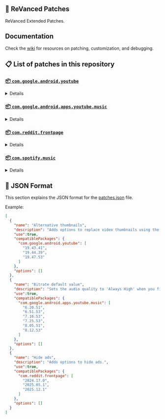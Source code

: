 ## 🧩 ReVanced Patches

ReVanced Extended Patches.

## Documentation

Check the [wiki](https://github.com/anddea/revanced-patches/wiki) for resources on patching, customization, and debugging.

## 📋 List of patches in this repository

### [📦 `com.google.android.youtube`](https://play.google.com/store/apps/details?id=com.google.android.youtube)
<details>

| 💊 Patch | 📜 Description | 🏹 Target Version |
|:--------:|:--------------:|:-----------------:|
| `Alternative thumbnails` | Adds options to replace video thumbnails using the DeArrow API or image captures from the video. | 19.43.41 ~ 19.47.53 |
| `Ambient mode control` | Adds options to disable Ambient mode and to bypass Ambient mode restrictions. | 19.43.41 ~ 19.47.53 |
| `Bypass URL redirects` | Adds an option to bypass URL redirects and open the original URL directly. | 19.43.41 ~ 19.47.53 |
| `Bypass image region restrictions` | Adds an option to use a different host for static images, so that images blocked in some countries can be received. | 19.43.41 ~ 19.47.53 |
| `Change form factor` | Adds an option to change the UI appearance to a phone, tablet, or automotive device. | 19.43.41 ~ 19.47.53 |
| `Change live ring click action` | Adds an option to open the channel instead of the live stream when clicking on the live ring. | 19.43.41 ~ 19.47.53 |
| `Change player flyout menu toggles` | Adds an option to use text toggles instead of switch toggles within the additional settings menu. | 19.43.41 ~ 19.47.53 |
| `Change share sheet` | Adds an option to change the in-app share sheet to the system share sheet. | 19.43.41 ~ 19.47.53 |
| `Change start page` | Adds an option to set which page the app opens in instead of the homepage. | 19.43.41 ~ 19.47.53 |
| `Custom Shorts action buttons` | Changes, at compile time, the icon of the action buttons of the Shorts player. | 19.43.41 ~ 19.47.53 |
| `Custom branding icon for YouTube` | Changes the YouTube app icon to the icon specified in patch options. | 19.43.41 ~ 19.47.53 |
| `Custom branding name for YouTube` | Changes the YouTube app name to the name specified in patch options. | 19.43.41 ~ 19.47.53 |
| `Custom double tap length` | Adds Double-tap to seek values that are specified in patch options. | 19.43.41 ~ 19.47.53 |
| `Custom header for YouTube` | Applies a custom header in the top left corner within the app. | 19.43.41 ~ 19.47.53 |
| `Description components` | Adds options to hide and disable description components. | 19.43.41 ~ 19.47.53 |
| `Disable QUIC protocol` | Adds an option to disable CronetEngine's QUIC protocol. | 19.43.41 ~ 19.47.53 |
| `Disable forced auto audio tracks` | Adds an option to disable audio tracks from being automatically enabled. | 19.43.41 ~ 19.47.53 |
| `Disable forced auto captions` | Adds an option to disable captions from being automatically enabled. | 19.43.41 ~ 19.47.53 |
| `Disable haptic feedback` | Adds options to disable haptic feedback when swiping in the video player. | 19.43.41 ~ 19.47.53 |
| `Disable layout updates` | Adds an option to disable layout updates by server. | 19.43.41 ~ 19.47.53 |
| `Disable resuming Miniplayer on startup` | Adds an option to disable the Miniplayer 'Continue watching' from resuming on app startup. | 19.43.41 ~ 19.47.53 |
| `Disable resuming Shorts on startup` | Adds an option to disable the Shorts player from resuming on app startup when Shorts were last being watched. | 19.43.41 ~ 19.47.53 |
| `Disable splash animation` | Adds an option to disable the splash animation on app startup. | 19.43.41 ~ 19.47.53 |
| `Enable OPUS codec` | Adds an option to enable the OPUS audio codec if the player response includes it. | 19.43.41 ~ 19.47.53 |
| `Enable debug logging` | Adds an option to enable debug logging. | 19.43.41 ~ 19.47.53 |
| `Enable gradient loading screen` | Adds an option to enable the gradient loading screen. | 19.43.41 ~ 19.47.53 |
| `Force player buttons background` | Changes the dark background surrounding the video player controls at compile time. | 19.43.41 ~ 19.47.53 |
| `Fullscreen components` | Adds options to hide or change components related to fullscreen. | 19.43.41 ~ 19.47.53 |
| `GmsCore support` | Allows patched Google apps to run without root and under a different package name by using GmsCore instead of Google Play Services. | 19.43.41 ~ 19.47.53 |
| `Hide Shorts dimming` | Removes, at compile time, the dimming effect at the top and bottom of Shorts videos. | 19.43.41 ~ 19.47.53 |
| `Hide accessibility controls dialog` | Removes, at compile time, accessibility controls dialog 'Turn on accessibility controls for the video player?'. | 19.43.41 ~ 19.47.53 |
| `Hide action buttons` | Adds options to hide action buttons under videos. | 19.43.41 ~ 19.47.53 |
| `Hide ads` | Adds options to hide ads. | 19.43.41 ~ 19.47.53 |
| `Hide comments components` | Adds options to hide components related to comments. | 19.43.41 ~ 19.47.53 |
| `Hide feed components` | Adds options to hide components related to feeds. | 19.43.41 ~ 19.47.53 |
| `Hide feed flyout menu` | Adds the ability to hide feed flyout menu components using a custom filter. | 19.43.41 ~ 19.47.53 |
| `Hide layout components` | Adds options to hide general layout components. | 19.43.41 ~ 19.47.53 |
| `Hide player buttons` | Adds options to hide buttons in the video player. | 19.43.41 ~ 19.47.53 |
| `Hide player flyout menu` | Adds options to hide player flyout menu components. | 19.43.41 ~ 19.47.53 |
| `Hide shortcuts` | Remove, at compile time, the app shortcuts that appears when the app icon is long pressed. | 19.43.41 ~ 19.47.53 |
| `Hook YouTube Music actions` | Adds support for opening music in RVX Music using the in-app YouTube Music button. | 19.43.41 ~ 19.47.53 |
| `Hook download actions` | Adds support to download videos with an external downloader app using the in-app download button. | 19.43.41 ~ 19.47.53 |
| `MaterialYou` | Applies the MaterialYou theme for Android 12+ devices. | 19.43.41 ~ 19.47.53 |
| `Miniplayer` | Adds options to change the in-app minimized player, and if patching target 19.16+ adds options to use modern miniplayers. | 19.43.41 ~ 19.47.53 |
| `Navigation bar components` | Adds options to hide or change components related to the navigation bar. | 19.43.41 ~ 19.47.53 |
| `Open links externally` | Adds an option to always open links in your browser instead of the in-app browser. | 19.43.41 ~ 19.47.53 |
| `Overlay buttons` | Adds options to display useful overlay buttons in the video player. | 19.43.41 ~ 19.47.53 |
| `Player components` | Adds options to hide or change components related to the video player. | 19.43.41 ~ 19.47.53 |
| `Remove background playback restrictions` | Removes restrictions on background playback, including for music and kids videos. | 19.43.41 ~ 19.47.53 |
| `Remove viewer discretion dialog` | Adds an option to remove the dialog that appears when opening a video that has been age-restricted by accepting it automatically. This does not bypass the age restriction. | 19.43.41 ~ 19.47.53 |
| `Return YouTube Dislike` | Adds an option to show the dislike count of videos using the Return YouTube Dislike API. | 19.43.41 ~ 19.47.53 |
| `Return YouTube Username` | Adds an option to replace YouTube handles with usernames in comments using YouTube Data API v3. | 19.43.41 ~ 19.47.53 |
| `Sanitize sharing links` | Adds an option to sanitize sharing links by removing tracking query parameters. | 19.43.41 ~ 19.47.53 |
| `Seekbar components` | Adds options to hide or change components related to the seekbar. | 19.43.41 ~ 19.47.53 |
| `Settings for YouTube` | Applies mandatory patches to implement ReVanced Extended settings into the application. | 19.43.41 ~ 19.47.53 |
| `Shorts components` | Adds options to hide or change components related to YouTube Shorts. | 19.43.41 ~ 19.47.53 |
| `Snack bar components` | Adds options to hide or change components related to the snack bar. | 19.43.41 ~ 19.47.53 |
| `SponsorBlock` | Adds options to enable and configure SponsorBlock, which can skip undesired video segments, such as sponsored content. | 19.43.41 ~ 19.47.53 |
| `Spoof app version` | Adds options to spoof the YouTube client version. This can be used to restore old UI elements and features. | 19.43.41 ~ 19.47.53 |
| `Spoof streaming data` | Adds options to spoof the streaming data to allow playback. | 19.43.41 ~ 19.47.53 |
| `Spoof watch history` | Adds an option to change the domain of the watch history or check its status. | 19.43.41 ~ 19.47.53 |
| `Swipe controls` | Adds options for controlling volume and brightness with swiping, and whether to enter fullscreen when swiping down below the player. | 19.43.41 ~ 19.47.53 |
| `Theme` | Changes the app's themes to the values specified in patch options. | 19.43.41 ~ 19.47.53 |
| `Toolbar components` | Adds options to hide or change components located on the toolbar, such as the search bar, header, and toolbar buttons. | 19.43.41 ~ 19.47.53 |
| `Translations for YouTube` | Add translations or remove string resources. | 19.43.41 ~ 19.47.53 |
| `Video playback` | Adds options to customize settings related to video playback, such as default video quality and playback speed. | 19.43.41 ~ 19.47.53 |
| `Visual preferences icons for YouTube` | Adds icons to specific preferences in the settings. | 19.43.41 ~ 19.47.53 |
</details>

### [📦 `com.google.android.apps.youtube.music`](https://play.google.com/store/apps/details?id=com.google.android.apps.youtube.music)
<details>

| 💊 Patch | 📜 Description | 🏹 Target Version |
|:--------:|:--------------:|:-----------------:|
| `Bitrate default value` | Sets the audio quality to 'Always High' when you first install the app. | 6.20.51 ~ 8.12.53 |
| `Bypass image region restrictions` | Adds an option to use a different host for static images, so that images blocked in some countries can be received. | 6.20.51 ~ 8.12.53 |
| `Certificate spoof` | Enables YouTube Music to work with Android Auto by spoofing the YouTube Music certificate. | 6.20.51 ~ 8.12.53 |
| `Change share sheet` | Adds an option to change the in-app share sheet to the system share sheet. | 6.20.51 ~ 8.12.53 |
| `Change start page` | Adds an option to set which page the app opens in instead of the homepage. | 6.20.51 ~ 8.12.53 |
| `Custom branding icon for YouTube Music` | Changes the YouTube Music app icon to the icon specified in patch options. | 6.20.51 ~ 8.12.53 |
| `Custom branding name for YouTube Music` | Changes the YouTube Music app name to the name specified in patch options. | 6.20.51 ~ 8.12.53 |
| `Custom header for YouTube Music` | Applies a custom header in the top left corner within the app. | 6.20.51 ~ 8.12.53 |
| `Dark theme` | Changes the app's dark theme to the values specified in patch options. | 6.20.51 ~ 8.12.53 |
| `Disable Cairo splash animation` | Adds an option to disable Cairo splash animation. | 7.06.54 ~ 8.12.53 |
| `Disable DRC audio` | Adds an option to disable DRC (Dynamic Range Compression) audio. | 6.20.51 ~ 8.12.53 |
| `Disable QUIC protocol` | Adds an option to disable CronetEngine's QUIC protocol. | 6.20.51 ~ 8.12.53 |
| `Disable dislike redirection` | Adds an option to disable redirection to the next track when clicking the Dislike button. | 6.20.51 ~ 8.12.53 |
| `Disable forced auto captions` | Adds an option to disable captions from being automatically enabled. | 6.20.51 ~ 8.12.53 |
| `Disable music video in album` | Adds option to redirect music videos from albums for non-premium users. | 6.20.51 ~ 8.12.53 |
| `Enable OPUS codec` | Adds an option to enable the OPUS audio codec if the player response includes it. | 6.20.51 ~ 8.12.53 |
| `Enable debug logging` | Adds an option to enable debug logging. | 6.20.51 ~ 8.12.53 |
| `Enable landscape mode` | Adds an option to enable landscape mode when rotating the screen on phones. | 6.20.51 ~ 8.12.53 |
| `Flyout menu components` | Adds options to hide or change flyout menu components. | 6.20.51 ~ 8.12.53 |
| `GmsCore support` | Allows patched Google apps to run without root and under a different package name by using GmsCore instead of Google Play Services. | 6.20.51 ~ 8.12.53 |
| `Hide account components` | Adds options to hide components related to the account menu. | 6.20.51 ~ 8.12.53 |
| `Hide action bar components` | Adds options to hide action bar components and replace the offline download button with an external download button. | 6.20.51 ~ 8.12.53 |
| `Hide ads` | Adds options to hide ads. | 6.20.51 ~ 8.12.53 |
| `Hide layout components` | Adds options to hide general layout components. | 6.20.51 ~ 8.12.53 |
| `Hide overlay filter` | Removes, at compile time, the dark overlay that appears when player flyout menus are open. | 6.20.51 ~ 8.12.53 |
| `Hide player overlay filter` | Removes, at compile time, the dark overlay that appears when single-tapping in the player. | 6.20.51 ~ 8.12.53 |
| `Navigation bar components` | Adds options to hide or change components related to the navigation bar. | 6.20.51 ~ 8.12.53 |
| `Player components` | Adds options to hide or change components related to the player. | 6.20.51 ~ 8.12.53 |
| `Remove background playback restrictions` | Removes restrictions on background playback, including for kids videos. | 6.20.51 ~ 8.12.53 |
| `Remove viewer discretion dialog` | Adds an option to remove the dialog that appears when opening a video that has been age-restricted by accepting it automatically. This does not bypass the age restriction. | 6.20.51 ~ 8.12.53 |
| `Restore old style library shelf` | Adds an option to return the Library tab to the old style. | 6.20.51 ~ 8.12.53 |
| `Return YouTube Dislike` | Adds an option to show the dislike count of songs using the Return YouTube Dislike API. | 6.20.51 ~ 8.12.53 |
| `Return YouTube Username` | Adds an option to replace YouTube handles with usernames in comments using YouTube Data API v3. | 6.20.51 ~ 8.12.53 |
| `Sanitize sharing links` | Adds an option to sanitize sharing links by removing tracking query parameters. | 6.20.51 ~ 8.12.53 |
| `Settings for YouTube Music` | Applies mandatory patches to implement ReVanced Extended settings into the application. | 6.20.51 ~ 8.12.53 |
| `SponsorBlock` | Adds options to enable and configure SponsorBlock, which can skip undesired video segments, such as non-music sections. | 6.20.51 ~ 8.12.53 |
| `Spoof app version` | Adds options to spoof the YouTube Music client version. This can be used to restore old UI elements and features. | 6.51.53 ~ 8.10.52 |
| `Spoof player parameter` | Adds options to spoof player parameter to allow playback. | 6.20.51 ~ 8.12.53 |
| `Translations for YouTube Music` | Add translations or remove string resources. | 6.20.51 ~ 8.12.53 |
| `Video playback` | Adds options to customize settings related to video playback, such as default video quality and playback speed. | 6.20.51 ~ 8.12.53 |
| `Visual preferences icons for YouTube Music` | Adds icons to specific preferences in the settings. | 6.20.51 ~ 8.12.53 |
| `Watch history` | Adds an option to change the domain of the watch history or check its status. | 6.20.51 ~ 8.12.53 |
</details>

### [📦 `com.reddit.frontpage`](https://play.google.com/store/apps/details?id=com.reddit.frontpage)
<details>

| 💊 Patch | 📜 Description | 🏹 Target Version |
|:--------:|:--------------:|:-----------------:|
| `Change package name` | Changes the package name for Reddit to the name specified in patch options. | 2024.17.0 ~ 2025.12.1 |
| `Custom branding name for Reddit` | Changes the Reddit app name to the name specified in patch options. | 2024.17.0 ~ 2025.12.1 |
| `Disable screenshot popup` | Adds an option to disable the popup that appears when taking a screenshot. | 2024.17.0 ~ 2025.12.1 |
| `Hide Recently Visited shelf` | Adds an option to hide the Recently Visited shelf in the sidebar. | 2024.17.0 ~ 2025.12.1 |
| `Hide ads` | Adds options to hide ads. | 2024.17.0 ~ 2025.12.1 |
| `Hide navigation buttons` | Adds options to hide buttons in the navigation bar. | 2024.17.0 ~ 2025.12.1 |
| `Hide recommended communities shelf` | Adds an option to hide the recommended communities shelves in subreddits. | 2024.17.0 ~ 2025.12.1 |
| `Open links directly` | Adds an option to skip over redirection URLs in external links. | 2024.17.0 ~ 2025.12.1 |
| `Open links externally` | Adds an option to always open links in your browser instead of in the in-app-browser. | 2024.17.0 ~ 2025.12.1 |
| `Premium icon` | Unlocks premium app icons. | 2024.17.0 ~ 2025.12.1 |
| `Remove subreddit dialog` | Adds options to remove the NSFW community warning and notifications suggestion dialogs by dismissing them automatically. | 2024.17.0 ~ 2025.12.1 |
| `Sanitize sharing links` | Adds an option to sanitize sharing links by removing tracking query parameters. | 2024.17.0 ~ 2025.12.1 |
| `Settings for Reddit` | Applies mandatory patches to implement ReVanced Extended settings into the application. | 2024.17.0 ~ 2025.12.1 |
</details>

### [📦 `com.spotify.music`](https://play.google.com/store/apps/details?id=com.spotify.music)
<details>

| 💊 Patch | 📜 Description | 🏹 Target Version |
|:--------:|:--------------:|:-----------------:|
| `Change lyrics provider` | Changes the lyrics provider to a custom one. | ALL |
| `Custom branding name for Spotify` | Changes the Spotify app name to the name specified in patch options. | ALL |
| `Custom theme` | Applies a custom theme (defaults to amoled black) | ALL |
| `Fix Facebook login` | Fix logging in with Facebook when the app is patched by always opening the login in a web browser window. | ALL |
| `Fix third party launchers widgets` | Fixes Spotify widgets not working in third party launchers, like Nova Launcher. | ALL |
| `Hide Create button` | Hides the "Create" button in the navigation bar. | ALL |
| `Lyrics search` | Displays a "Search Lyrics" panel in the Main Activity that searches for lyrics on Google, and song meanings on Songtell. The activity is set to SpotifyMainActivity, so the "Search Lyrics" panel won't be shown in NowPlayingActivity (Player view) or possibly other activities. | ALL |
| `Sanitize sharing links` | Removes the tracking query parameters from links before they are shared. | ALL |
| `Spoof package info` | Spoofs the package info of the app to fix various functions of the app. | ALL |
| `Unlock Premium` | Unlocks Spotify Premium features. Server-sided features like downloading songs are still locked. | ALL |
</details>



## 📝 JSON Format

This section explains the JSON format for the [patches.json](patches.json) file.

Example:

```json
[
  {
    "name": "Alternative thumbnails",
    "description": "Adds options to replace video thumbnails using the DeArrow API or image captures from the video.",
    "use":true,
    "compatiblePackages": {
      "com.google.android.youtube": [
        "19.43.41",
        "19.44.39",
        "19.47.53"
      ]
    },
    "options": []
  },
  {
    "name": "Bitrate default value",
    "description": "Sets the audio quality to 'Always High' when you first install the app.",
    "use":true,
    "compatiblePackages": {
      "com.google.android.apps.youtube.music": [
        "6.20.51",
        "6.51.53",
        "7.16.53",
        "7.25.53",
        "8.05.51",
        "8.12.53"
      ]
    },
    "options": []
  },
  {
    "name": "Hide ads",
    "description": "Adds options to hide ads.",
    "use":true,
    "compatiblePackages": {
      "com.reddit.frontpage": [
        "2024.17.0",
        "2025.05.1",
        "2025.12.1"
      ]
    },
    "options": []
  }
]
```
